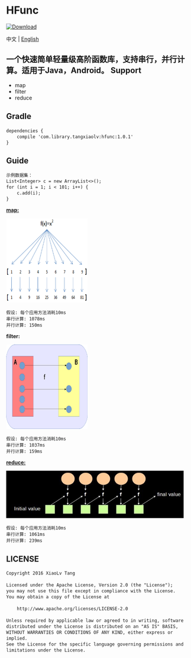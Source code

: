 # HFunc
[ ![Download](https://api.bintray.com/packages/tangxiaolv/maven/hfunc/images/download.svg) ](https://bintray.com/tangxiaolv/maven/hfunc/_latestVersion)

中文 | [English](https://github.com/TangXiaoLv/HFunc/blob/master/README.md) 

一个快速简单轻量级高阶函数库，支持串行，并行计算。适用于Java，Android。
Support
---
+ map
+ filter
+ reduce

Gradle
---
    dependencies {
        compile 'com.library.tangxiaolv:hfunc:1.0.1'
    }


Guide
---
	示例数据集：
    List<Integer> c = new ArrayList<>();
    for (int i = 1; i < 101; i++) {
        c.add(i);
    }

[**map:**](https://research.google.com/archive/mapreduce.html)

<img src="img/1.png" height= "228" width="220">

```
假设: 每个应用方法消耗10ms
串行计算: 1078ms
并行计算: 150ms
```

**filter:**

<img src="img/3.png" height= "228" width="220">

```
假设: 每个应用方法消耗10ms
串行计算: 1037ms
并行计算: 159ms
```

[**reduce:**](https://research.google.com/archive/mapreduce.html)

<img src="img/2.png" height= "128" width="480">

```
假设: 每个应用方法消耗10ms
串行计算: 1061ms
并行计算: 239ms
```

LICENSE
---

    Copyright 2016 XiaoLv Tang

    Licensed under the Apache License, Version 2.0 (the "License");
    you may not use this file except in compliance with the License.
    You may obtain a copy of the License at

        http://www.apache.org/licenses/LICENSE-2.0

    Unless required by applicable law or agreed to in writing, software
    distributed under the License is distributed on an "AS IS" BASIS,
    WITHOUT WARRANTIES OR CONDITIONS OF ANY KIND, either express or implied.
    See the License for the specific language governing permissions and
    limitations under the License.
